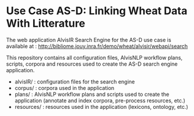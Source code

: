 # Use Case AS-D: Linking Wheat Data With Litterature


The web application AlvisIR Search Engine for the AS-D use case is available at : http://bibliome.jouy.inra.fr/demo/wheat/alvisir/webapi/search

This repository contains all configuration files, AlvisNLP workflow plans, scripts, corpora and resources used to create the AS-D search engine application.

- alvisIR/ : configuration files for the search engine
- corpus/ : corpora used in the application
- plans/ : AlvisNLP workflow plans and scripts used to create the application (annotate and index corpora, pre-process resources, etc.)
- resources/ : resources used in the application (lexicons, ontology, etc.)

